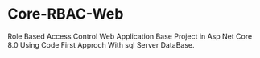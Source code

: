# Core-RBAC-Web
Role Based Access Control Web Application Base Project in Asp Net Core 8.0 Using Code First Approch With sql Server DataBase.
